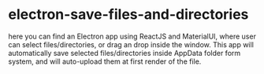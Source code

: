 # electron-save-files-and-directories
here you can find an Electron app using ReactJS and MaterialUI, where user can select files/directories, or drag an drop inside the window. This app will automatically save selected files/directories inside AppData folder form system, and will auto-upload them at first render of the file.
